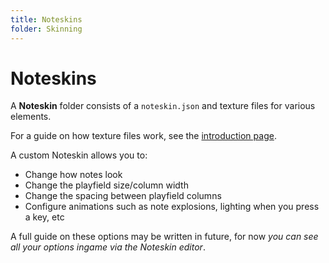 ```yaml
---
title: Noteskins
folder: Skinning
---
```

# Noteskins

A **Noteskin** folder consists of a `noteskin.json` and texture files for various elements.

For a guide on how texture files work, see the [introduction page](skinning.html).

A custom Noteskin allows you to:

- Change how notes look
- Change the playfield size/column width
- Change the spacing between playfield columns
- Configure animations such as note explosions, lighting when you press a key, etc

A full guide on these options may be written in future, for now *you can see all your options ingame via the Noteskin editor*.